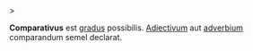 <!-- markdownlint-disable MD041 -->>
**Comparativus** est [gradus](gradus.md) possibilis. [Adiectivum](adiectivum.md) aut [adverbium](adverbium.md) comparandum semel declarat.
